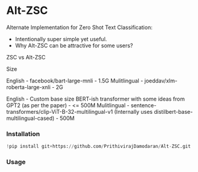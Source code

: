 # Alt-ZSC
Alternate Implementation for Zero Shot Text Classification: 


* Intentionally super simple yet useful.
* Why Alt-ZSC can be attractive for some users?

ZSC vs Alt-ZSC

Size

English  - facebook/bart-large-mnli - 1.5G
Mulitlingual - joeddav/xlm-roberta-large-xnli - 2G

English - Custom base size BERT-ish transformer with some ideas from GPT2 (as per the paper) - <= 500M
Mulitlingual - sentence-transformers/clip-ViT-B-32-multilingual-v1 (Internally uses distilbert-base-multilingual-cased) - 500M


### Installation
```python 
!pip install git+https://github.com/PrithivirajDamodaran/Alt-ZSC.git
```

### Usage

